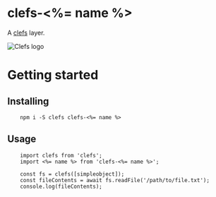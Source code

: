 # clefs-<%= name %>

A [clefs](https://npmjs.com/package/clefs) layer.

![Clefs logo](http://doug-wade.github.io/clefs/img/logo.svg)

# Getting started

## Installing

		npm i -S clefs clefs-<%= name %>


## Usage

		import clefs from 'clefs';
		import <%= name %> from 'clefs-<%= name %>';

		const fs = clefs([simpleobject]);
		const fileContents = await fs.readFile('/path/to/file.txt');
		console.log(fileContents);
